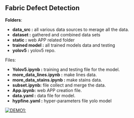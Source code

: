 Fabric Defect Detection 
---

**Folders**:

* **data_src :** all various data sources to merage all the data.
* **dataset :** gathered and combined data sets
* **static :** web APP related folder
* **trained model :** all trained models data and testing
* **yolov5 :** yolov5 repo.
    

Files: 

* **Yolov5.ipynb :** training and  testing file for the model. 
* **more_data_lines.ipynb :** make lines data.
* **more_data_stains.ipynb  :**  make stains data.
* **subset.ipynb:** file collect and merge the data.
* **App.ipynb:** web APP creation file.
* **data.yaml :** data file for model.
* **hypfine.yaml :** hyper-parameters file yolo model
    

[![DEMO1:](https://share.gifyoutube.com/KzB6Gb.gif)](https://github.com/Amrabdelhamed611/Fabric_Defect_Detection-/blob/1b7259c88b5b4134efcbb7bc088233e0abe7cbcd/predections_video.avi)

